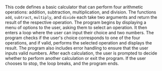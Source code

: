 This code defines a basic calculator that can perform four arithmetic operations: addition, subtraction, multiplication, and division. The functions `add`, `subtract`, `multiply`, and `divide` each take two arguments and return the result of the respective operation. The program begins by displaying a menu of options to the user, asking them to select an operation. It then enters a loop where the user can input their choice and two numbers. The program checks if the user's choice corresponds to one of the four operations, and if valid, performs the selected operation and displays the result. The program also includes error handling to ensure that the user inputs valid numbers. After each calculation, the user is prompted to decide whether to perform another calculation or exit the program. If the user chooses to stop, the loop breaks, and the program ends.
